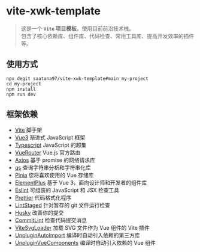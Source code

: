 # vite-xwk-template

> 这是一个 **`Vite` 项目模板**，使用目前前沿技术栈。  
> 包含了核心依赖库、组件库、代码检查、常用工具库、提高开发效率的插件等。

## 使用方式

```
npx degit saatana97/vite-xwk-template#main my-project
cd my-project
npm install
npm run dev
```

## 框架依赖

-   [Vite](https://cn.vitejs.dev/) 脚手架
-   [Vue3](https://cn.vuejs.org/) 渐进式 JavaScript 框架
-   [Typescript](https://www.tslang.cn) JavaScript 的超集
-   [VueRouter](https://router.vuejs.org/) Vue.js 官方路由
-   [Axios](https://www.axios-http.cn/) 基于 promise 的网络请求库
-   [qs](https://github.com/ljharb/qs) 查询字符串分析和字符串化库
-   [Pinia](https://pinia.web3doc.top/) 您将喜欢使用的 Vue 存储库
-   [ElementPlus](https://element-plus.gitee.io/) 基于 Vue 3，面向设计师和开发者的组件库
-   [Eslint](https://eslint.bootcss.com/) 可组装的 JavaScript 和 JSX 检查工具
-   [Prettier](https://prettier.io/) 代码格式化程序
-   [LintStaged](https://github.com/okonet/lint-staged#readme) 针对暂存的 git 文件运行检查
-   [Husky](https://typicode.github.io/husky) 改善你的提交
-   [CommitLint](https://github.com/conventional-changelog/commitlint#readme) 检查代码提交消息
-   [ViteSvgLoader](https://github.com/jpkleemans/vite-svg-loader#readme) 加载 SVG 文件作为 Vue 组件的 Vite 插件
-   [UnpluginAutoImport](https://github.com/antfu/unplugin-auto-import#readme) 编译时自动引入依赖的第三方库
-   [UnpluginVueComponents](https://github.com/antfu/unplugin-vue-components#unplugin-vue-components) 编译时自动引入依赖的 Vue 组件
